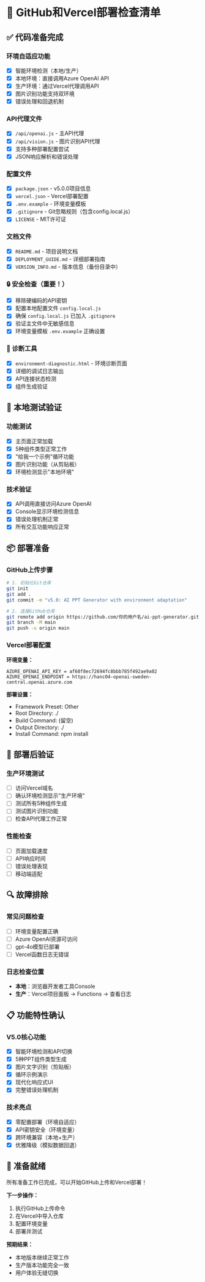 # 🚀 GitHub和Vercel部署检查清单

## ✅ 代码准备完成

### 环境自适应功能
- [x] 智能环境检测（本地/生产）
- [x] 本地环境：直接调用Azure OpenAI API
- [x] 生产环境：通过Vercel代理调用API
- [x] 图片识别功能支持双环境
- [x] 错误处理和回退机制

### API代理文件
- [x] `/api/openai.js` - 主API代理
- [x] `/api/vision.js` - 图片识别API代理
- [x] 支持多种部署配置尝试
- [x] JSON响应解析和错误处理

### 配置文件
- [x] `package.json` - v5.0.0项目信息
- [x] `vercel.json` - Vercel部署配置
- [x] `.env.example` - 环境变量模板
- [x] `.gitignore` - Git忽略规则（包含config.local.js）
- [x] `LICENSE` - MIT许可证

### 文档文件
- [x] `README.md` - 项目说明文档
- [x] `DEPLOYMENT_GUIDE.md` - 详细部署指南
- [x] `VERSION_INFO.md` - 版本信息（备份目录中）

### 🔒 安全检查（重要！）
- [x] 移除硬编码的API密钥
- [x] 配置本地配置文件 `config.local.js`
- [x] 确保 `config.local.js` 已加入 `.gitignore`
- [x] 验证主文件中无敏感信息
- [x] 环境变量模板 `.env.example` 正确设置

### 🧪 诊断工具
- [x] `environment-diagnostic.html` - 环境诊断页面
- [x] 详细的调试日志输出
- [x] API连接状态检测
- [x] 组件生成验证

## 🔧 本地测试验证

### 功能测试
- [x] 主页面正常加载
- [x] 5种组件类型正常工作
- [x] "给我一个示例"循环功能
- [x] 图片识别功能（从剪贴板）
- [x] 环境检测显示"本地环境"

### 技术验证
- [x] API调用直接访问Azure OpenAI
- [x] Console显示环境检测信息
- [x] 错误处理机制正常
- [x] 所有交互功能响应正常

## 📦 部署准备

### GitHub上传步骤
```bash
# 1. 初始化Git仓库
git init
git add .
git commit -m "v5.0: AI PPT Generator with environment adaptation"

# 2. 连接GitHub仓库
git remote add origin https://github.com/你的用户名/ai-ppt-generator.git
git branch -M main
git push -u origin main
```

### Vercel部署配置
**环境变量：**
```
AZURE_OPENAI_API_KEY = af60f8ec72694fc8bbb785f492ae9a02
AZURE_OPENAI_ENDPOINT = https://hanc04-openai-sweden-central.openai.azure.com
```

**部署设置：**
- Framework Preset: Other
- Root Directory: ./
- Build Command: (留空)
- Output Directory: ./
- Install Command: npm install

## 🎯 部署后验证

### 生产环境测试
- [ ] 访问Vercel域名
- [ ] 确认环境检测显示"生产环境"
- [ ] 测试所有5种组件生成
- [ ] 测试图片识别功能
- [ ] 检查API代理工作正常

### 性能检查
- [ ] 页面加载速度
- [ ] API响应时间
- [ ] 错误处理表现
- [ ] 移动端适配

## 🔍 故障排除

### 常见问题检查
- [ ] 环境变量配置正确
- [ ] Azure OpenAI资源可访问
- [ ] gpt-4o模型已部署
- [ ] Vercel函数日志无错误

### 日志检查位置
- **本地**：浏览器开发者工具Console
- **生产**：Vercel项目面板 → Functions → 查看日志

## 📋 功能特性确认

### V5.0核心功能
- [x] 智能环境检测和API切换
- [x] 5种PPT组件类型生成
- [x] 图片文字识别（剪贴板）
- [x] 循环示例演示
- [x] 现代化响应式UI
- [x] 完整错误处理机制

### 技术亮点
- [x] 零配置部署（环境自适应）
- [x] API密钥安全（环境变量）
- [x] 跨环境兼容（本地+生产）
- [x] 优雅降级（模拟数据回退）

## 🎉 准备就绪

所有准备工作已完成，可以开始GitHub上传和Vercel部署！

**下一步操作：**
1. 执行GitHub上传命令
2. 在Vercel中导入仓库
3. 配置环境变量
4. 部署并测试

**预期结果：**
- 本地版本继续正常工作
- 生产版本功能完全一致
- 用户体验无缝切换
